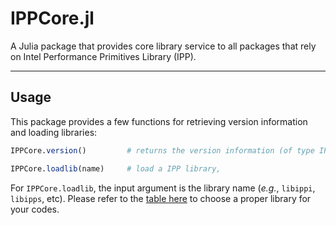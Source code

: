 # IPPCore.jl

A Julia package that provides core library service to all packages that rely on Intel Performance Primitives Library (IPP).

-------------

## Usage

This package provides a few functions for retrieving version information and loading libraries:

```julia
IPPCore.version()         # returns the version information (of type IPPVersion)

IPPCore.loadlib(name)     # load a IPP library, 
```

For ``IPPCore.loadlib``, the input argument is the library name (*e.g.*, ``libippi``, ``libipps``, etc). Please refer to the [table here](https://software.intel.com/en-us/articles/selecting-the-intel-integrated-performance-primitives-intel-ipp-libraries-needed-by-your) to choose a proper library for your codes.

